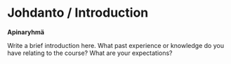 # Johdanto / Introduction

**Apinaryhmä**

Write a brief introduction here. What past experience or knowledge do you have relating to the course? What are your expectations?